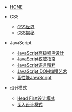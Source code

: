 * [HOME](/)

* CSS

  * [CSS世界](CSS/CSS世界/)
  * [CSS揭秘](CSS/CSS揭秘/)

* JavaScript

  * [JavaScript高级程序设计](JavaScript/JavaScript高级程序设计/)
  * [JavaScript权威指南](JavaScript/JavaScript权威指南/)
  * [JavaScript语言精粹](JavaScript/JavaScript语言精粹/)
  * [JavaScript DOM编程艺术](JavaScript/JavaScriptDOM编程艺术/)
  * [高性能JavaScript](JavaScript/高性能JavaScript/)

* 设计模式

  * [Head First设计模式](设计模式/HeadFirst设计模式/)
  * [深入设计模式](设计模式/深入设计模式/)

